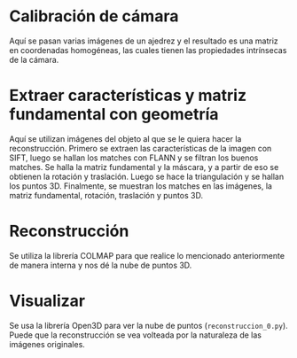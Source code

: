 # Calibración de cámara

Aquí se pasan varias imágenes de un ajedrez y el resultado es una matriz en coordenadas homogéneas, las cuales tienen las propiedades intrínsecas de la cámara.

# Extraer características y matriz fundamental con geometría

Aquí se utilizan imágenes del objeto al que se le quiera hacer la reconstrucción. Primero se extraen las características de la imagen con SIFT, luego se hallan los matches con FLANN y se filtran los buenos matches. Se halla la matriz fundamental y la máscara, y a partir de eso se obtienen la rotación y traslación. Luego se hace la triangulación y se hallan los puntos 3D. Finalmente, se muestran los matches en las imágenes, la matriz fundamental, rotación, traslación y puntos 3D.

# Reconstrucción

Se utiliza la librería COLMAP para que realice lo mencionado anteriormente de manera interna y nos dé la nube de puntos 3D.

# Visualizar

Se usa la librería Open3D para ver la nube de puntos (`reconstruccion_0.py`). Puede que la reconstrucción se vea volteada por la naturaleza de las imágenes originales.
